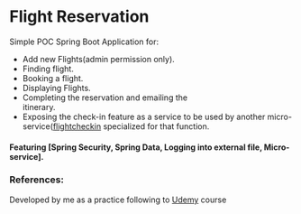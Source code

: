 ﻿# Flight Reservation

Simple POC Spring Boot Application for:

* Add new Flights(admin permission only).
* Finding flight.
* Booking a flight.
* Displaying Flights.
* Completing the reservation and emailing the  
  itinerary.
* Exposing the check-in feature as a service to be used by another micro-service([flightcheckin](https://github.com/ahmadmazen/flightcheckin) specialized for that function.


#### Featuring [Spring Security, Spring Data, Logging into external file, Micro-service].  

### References:
Developed by me as a practice following to [Udemy](https://www.udemy.com/end-to-end-java-project-development-using-spring-boot/) course  